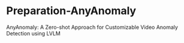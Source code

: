 # Preparation-AnyAnomaly
AnyAnomaly: A Zero-shot Approach for Customizable Video Anomaly Detection using LVLM
